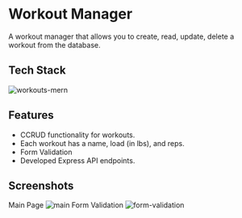 # Workout Manager 
A workout manager that allows you to create, read, update, delete a workout from the database.
## Tech Stack
![workouts-mern](https://user-images.githubusercontent.com/70309225/183312642-f1133cf7-cf44-4b6f-8632-a808d19cef0c.png)


## Features
- CCRUD functionality for workouts.
- Each workout has a name, load (in lbs), and reps.
- Form Validation
- Developed Express API endpoints.

## Screenshots
Main Page
![main](https://user-images.githubusercontent.com/70309225/182763004-af89100e-5ab4-4901-82be-5dc6c1f44d31.PNG)
Form Validation
![form-validation](https://user-images.githubusercontent.com/70309225/182763008-f79659f9-49be-4581-b3f2-23df92ca369f.PNG)
